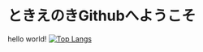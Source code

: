 # ときえのきGithubへようこそ
hello world!
[![Top Langs](https://github-readme-stats.vercel.app/api/top-langs/?username={名前}
)](https://github.com/anuraghazra/github-readme-stats)
